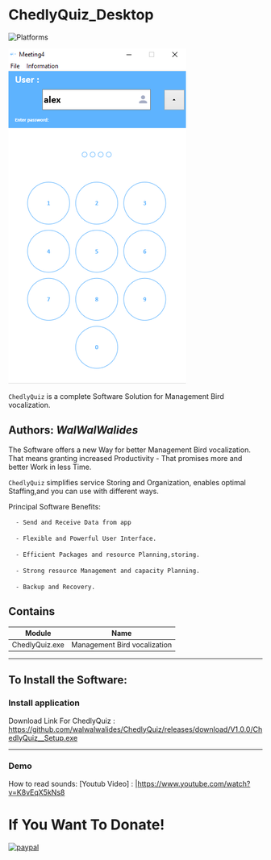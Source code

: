 # ChedlyQuiz_Desktop
![Platforms](https://img.shields.io/badge/Supported%20platforms-Win32%20and%20Win64-red.svg)

![](View/Img/MainView.png)

`ChedlyQuiz` is a complete Software Solution for Management Bird vocalization.


**Authors:**  *WalWalWalides*
------

The Software offers a new Way for better Management Bird vocalization. That means granting increased Productivity - That promises more and better Work in less Time.

`ChedlyQuiz` simplifies service Storing and Organization, enables optimal Staffing,and you can use with different ways.




Principal Software Benefits:

      - Send and Receive Data from app

      - Flexible and Powerful User Interface.

      - Efficient Packages and resource Planning,storing.

      - Strong resource Management and capacity Planning.
      
      - Backup and Recovery.


    
    


## Contains

| Module | Name | 
| --- | --- |
|ChedlyQuiz.exe|Management Bird vocalization|


------

## To Install the Software:

### Install application 


Download Link For ChedlyQuiz : https://github.com/walwalwalides/ChedlyQuiz/releases/download/V1.0.0/ChedlyQuiz__Setup.exe

------
### Demo
How to read sounds: 
[Youtub Video] : |https://www.youtube.com/watch?v=K8vEqX5kNs8
# If You Want To Donate!

[![paypal](https://www.paypalobjects.com/en_US/i/btn/btn_donateCC_LG.gif)](https://www.paypal.com/cgi-bin/webscr?cmd=_s-xclick&hosted_button_id=Y79F36A9BGLHS&source=url)


